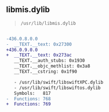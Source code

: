 ## libmis.dylib

> `/usr/lib/libmis.dylib`

```diff

-436.0.8.0.0
-  __TEXT.__text: 0x27300
+436.0.9.0.0
+  __TEXT.__text: 0x273ac
   __TEXT.__auth_stubs: 0x1930
   __TEXT.__objc_methlist: 0x3a8
   __TEXT.__cstring: 0x1f90

   - /usr/lib/swift/libswiftXPC.dylib
   - /usr/lib/swift/libswiftos.dylib
   Symbols:   817
-  Functions: 768
+  Functions: 769
 

```
